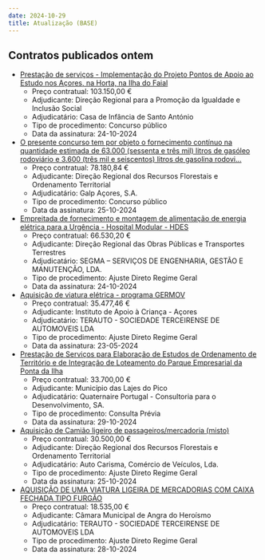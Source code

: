 ```yaml
---
date: 2024-10-29
title: Atualização (BASE)
---
```

## Contratos publicados ontem

* [Prestação de serviços - Implementação do Projeto Pontos de Apoio ao Estudo nos Açores, na Horta, na Ilha do Faial](https://www.base.gov.pt/Base4/pt/detalhe/?type=contratos&id=10996576)
  * Preço contratual: 103.150,00 €
  * Adjudicante: Direção Regional para a Promoção da Igualdade e Inclusão Social
  * Adjudicatário: Casa de Infância de Santo António
  * Tipo de procedimento: Concurso público
  * Data da assinatura: 24-10-2024
* [O presente concurso tem por objeto o fornecimento contínuo na quantidade estimada de 63.000 (sessenta e três mil) litros de gasóleo rodoviário e 3.600 (três mil e seiscentos) litros de gasolina rodovi...](https://www.base.gov.pt/Base4/pt/detalhe/?type=contratos&id=10996798)
  * Preço contratual: 78.180,84 €
  * Adjudicante: Direção Regional dos Recursos Florestais e Ordenamento Territorial
  * Adjudicatário: Galp Açores, S.A.
  * Tipo de procedimento: Concurso público
  * Data da assinatura: 25-10-2024
* [Empreitada de fornecimento e montagem de alimentação de energia elétrica para a Urgência - Hospital Modular - HDES](https://www.base.gov.pt/Base4/pt/detalhe/?type=contratos&id=10997208)
  * Preço contratual: 66.530,20 €
  * Adjudicante: Direção Regional das Obras Públicas e Transportes Terrestres
  * Adjudicatário: SEGMA – SERVIÇOS DE ENGENHARIA, GESTÃO E MANUTENÇÃO, LDA.
  * Tipo de procedimento: Ajuste Direto Regime Geral
  * Data da assinatura: 24-10-2024
* [Aquisição de viatura elétrica - programa GERMOV](https://www.base.gov.pt/Base4/pt/detalhe/?type=contratos&id=10997805)
  * Preço contratual: 35.477,46 €
  * Adjudicante: Instituto de Apoio à Criança - Açores
  * Adjudicatário: TERAUTO - SOCIEDADE TERCEIRENSE DE AUTOMOVEIS LDA
  * Tipo de procedimento: Ajuste Direto Regime Geral
  * Data da assinatura: 23-05-2024
* [Prestação de Serviços para Elaboração de Estudos de Ordenamento de Território e de Integração de Loteamento do Parque Empresarial da Ponta da Ilha](https://www.base.gov.pt/Base4/pt/detalhe/?type=contratos&id=10997141)
  * Preço contratual: 33.700,00 €
  * Adjudicante: Município das Lajes do Pico
  * Adjudicatário: Quaternaire Portugal - Consultoria para o Desenvolvimento, SA.
  * Tipo de procedimento: Consulta Prévia
  * Data da assinatura: 29-10-2024
* [Aquisição de Camião ligeiro de passageiros/mercadoria (misto)](https://www.base.gov.pt/Base4/pt/detalhe/?type=contratos&id=10997656)
  * Preço contratual: 30.500,00 €
  * Adjudicante: Direção Regional dos Recursos Florestais e Ordenamento Territorial
  * Adjudicatário: Auto Carisma, Comércio de Veículos, Lda.
  * Tipo de procedimento: Ajuste Direto Regime Geral
  * Data da assinatura: 25-10-2024
* [AQUISIÇÃO DE UMA VIATURA LIGEIRA DE MERCADORIAS COM CAIXA FECHADA TIPO FURGÃO](https://www.base.gov.pt/Base4/pt/detalhe/?type=contratos&id=10996598)
  * Preço contratual: 18.535,00 €
  * Adjudicante: Câmara Municipal de Angra do Heroísmo
  * Adjudicatário: TERAUTO - SOCIEDADE TERCEIRENSE DE AUTOMOVEIS LDA
  * Tipo de procedimento: Ajuste Direto Regime Geral
  * Data da assinatura: 28-10-2024

